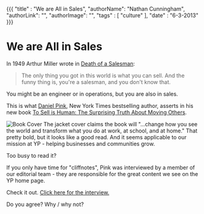 {{{
  "title" : "We are All in Sales",
  "authorName": "Nathan Cunningham",
  "authorLink": "",
  "authorImage": "",
  "tags" : [ "culture" ],
  "date" : "6-3-2013"
}}}

We are All in Sales
=========
 
In 1949 Arthur Miller wrote in [Death of a Salesman]:

> The only thing you got in this world is what you can sell. And the funny thing is, you're a salesman, and you don't know that.

You might be an engineer or in operations, but you are also in sales.
 
This is what [Daniel Pink], New York Times bestselling author, asserts in his new book [To Sell is Human: The Surprising Truth About Moving Others].

![Book Cover](http://danpink-cdn.s3.amazonaws.com/wp-content/themes/danpink/images/tsih-3d-small.png)
The jacket cover claims the book will "...change how you see the world and transform what you do at work, at school, and at home." That pretty bold, but it looks like a good read. And it seems applicable to our mission at YP - helping businesses and communities grow.

Too busy to read it? 

If you only have time for "cliffnotes", Pink was interviewed by a member of our editorial team - they are responsible for the great content we see on the YP home page. 

Check it out. [Click here for the interview.]

Do you agree? Why / why not?

[Death of a Salesman]: http://en.wikipedia.org/wiki/Death_of_a_Salesman

[Daniel Pink]: http://www.danpink.com/

[Click here for the interview.]: http://www.yellowpages.com/news/living/interview-with-daniel-pink-ny-times-bestselling-author/

  [To Sell is Human: The Surprising Truth About Moving Others]: http://www.amazon.com/To-Sell-Is-Human-Surprising/dp/1594487154/ref=sr_1_1?ie=UTF8&qid=1370019840&sr=8-1&keywords=to+sell+is+human